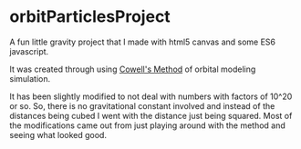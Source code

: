 # orbitParticlesProject
A fun little gravity project that I made with html5 canvas and some ES6 javascript.

It was created through using [Cowell's Method]("https://en.wikipedia.org/wiki/Orbit_modeling#Cowell's_method") of orbital modeling simulation.

It has been slightly modified to not deal with numbers with factors of 10^20 or so. So, there is no gravitational constant involved
and instead of the distances being cubed I went with the distance just being squared. Most of the modifications came out from just playing around with the method and seeing what looked good.